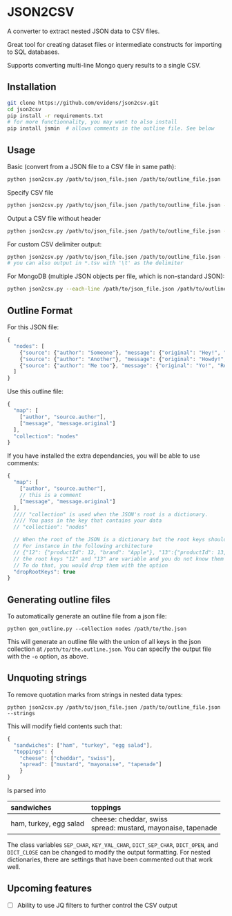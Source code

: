 # JSON2CSV

A converter to extract nested JSON data to CSV files.

Great tool for creating dataset files or intermediate constructs for importing to SQL databases.

Supports converting multi-line Mongo query results to a single CSV.



## Installation

```bash
git clone https://github.com/evidens/json2csv.git
cd json2csv
pip install -r requirements.txt
# for more functionnality, you may want to also install
pip install jsmin  # allows comments in the outline file. See below
```

## Usage



Basic (convert from a JSON file to a CSV file in same path):
```bash
python json2csv.py /path/to/json_file.json /path/to/outline_file.json
```

Specify CSV file
```bash
python json2csv.py /path/to/json_file.json /path/to/outline_file.json -o /some/other/file.csv
```

Output a CSV file without header
```bash
python json2csv.py /path/to/json_file.json /path/to/outline_file.json -o /some/other/file.csv --no-header
```

For custom CSV delimiter output:

```bash
python json2csv.py /path/to/json_file.json /path/to/outline_file.json --csv-delimiter ';'
# you can also output in *.tsv with '\t' as the delimiter
```

For MongoDB (multiple JSON objects per file, which is non-standard JSON):

```bash
python json2csv.py --each-line /path/to/json_file.json /path/to/outline_file.json
```

## Outline Format

For this JSON file:

```js
{
  "nodes": [
    {"source": {"author": "Someone"}, "message": {"original": "Hey!", "Revised": "Hey yo!"}},
    {"source": {"author": "Another"}, "message": {"original": "Howdy!", "Revised": "Howdy partner!"}},
    {"source": {"author": "Me too"}, "message": {"original": "Yo!", "Revised": "Yo, 'sup?"}}
  ]
}
```

Use this outline file:
```js
{
  "map": [
    ["author", "source.author"],
    ["message", "message.original"]
  ],
  "collection": "nodes"
}
```

If you have installed the extra dependancies, you will be able to use comments:

```js
{
  "map": [
    ["author", "source.author"],
    // this is a comment
    ["message", "message.original"]
  ],
  //// "collection" is used when the JSON's root is a dictionary.
  //// You pass in the key that contains your data
  // "collection": "nodes"

  // When the root of the JSON is a dictionary but the root keys should be ignored.
  // For instance in the following architecture
  // {"12": {"productId": 12, "brand": "Apple"}, "13":{"productId": 13, "brand": Microsoft}}
  // the root keys "12" and "13" are variable and you do not know them beforehand.
  // To do that, you would drop them with the option
  "dropRootKeys": true
}
```


## Generating outline files

To automatically generate an outline file from a json file:

    python gen_outline.py --collection nodes /path/to/the.json

This will generate an outline file with the union of all keys in the json
collection at `/path/to/the.outline.json`.  You can specify the output file
with the `-o` option, as above.

## Unquoting strings

To remove quotation marks from strings in nested data types:

    python json2csv.py /path/to/json_file.json /path/to/outline_file.json --strings

This will modify field contents such that:

```js
{
  "sandwiches": ["ham", "turkey", "egg salad"],
  "toppings": {
    "cheese": ["cheddar", "swiss"],
    "spread": ["mustard", "mayonaise", "tapenade"]
    }
}
```

Is parsed into

|sandwiches            |toppings                                                       |
|:---------------------|:--------------------------------------------------------------|
|ham, turkey, egg salad|cheese: cheddar, swiss<br>spread: mustard, mayonaise, tapenade|

The class variables `SEP_CHAR`, `KEY_VAL_CHAR`, `DICT_SEP_CHAR`, `DICT_OPEN`, and `DICT_CLOSE` can be changed to modify the output formatting. For nested dictionaries, there are settings that have been commented out that work well. 


## Upcoming features

- [ ] Ability to use JQ filters to further control the CSV output
